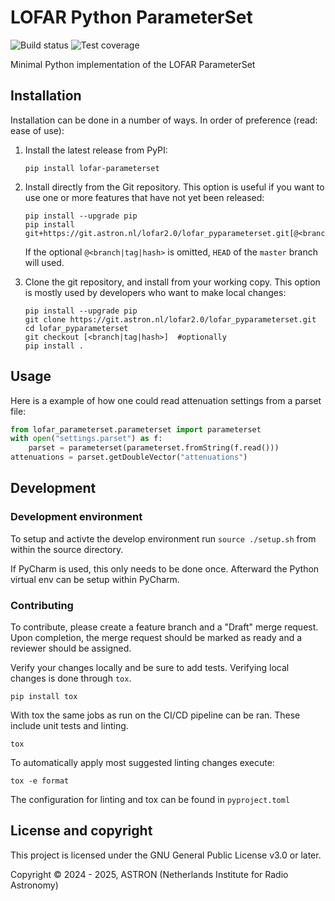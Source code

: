 # LOFAR Python ParameterSet

![Build status](https://git.astron.nl/lofar2.0/lofar_pyparameterset/badges/main/pipeline.svg)
![Test coverage](https://git.astron.nl/lofar2.0/lofar_pyparameterset/badges/main/coverage.svg)
<!-- ![Latest release](https://git.astron.nl/lofar2.0/lofar_pyparameterset/badges/main/release.svg) -->

Minimal Python implementation of the LOFAR ParameterSet

## Installation

Installation can be done in a number of ways. In order of preference (read:
ease of use):

1. Install the latest release from PyPI:

    ```
    pip install lofar-parameterset
    ```

2. Install directly from the Git repository. This option is useful if you want to use one or more features that have not yet been released:

    ```
    pip install --upgrade pip
    pip install git+https://git.astron.nl/lofar2.0/lofar_pyparameterset.git[@<branch|tag|hash>]
    ```
    If the optional `@<branch|tag|hash>` is omitted, `HEAD` of the `master` branch will used.

3. Clone the git repository, and install from your working copy. This option is mostly used by developers who want to make local changes:

    ```
    pip install --upgrade pip
    git clone https://git.astron.nl/lofar2.0/lofar_pyparameterset.git
    cd lofar_pyparameterset
    git checkout [<branch|tag|hash>]  #optionally
    pip install .
    ```

## Usage
Here is a example of how one could read attenuation settings from a parset file:
```python
from lofar_parameterset.parameterset import parameterset
with open("settings.parset") as f:
    parset = parameterset(parameterset.fromString(f.read()))
attenuations = parset.getDoubleVector("attenuations")
```

## Development

### Development environment

To setup and activte the develop environment run ```source ./setup.sh``` from within the source directory.

If PyCharm is used, this only needs to be done once.
Afterward the Python virtual env can be setup within PyCharm.

### Contributing
To contribute, please create a feature branch and a "Draft" merge request.
Upon completion, the merge request should be marked as ready and a reviewer
should be assigned.

Verify your changes locally and be sure to add tests. Verifying local
changes is done through `tox`.

```pip install tox```

With tox the same jobs as run on the CI/CD pipeline can be ran. These
include unit tests and linting.

```tox```

To automatically apply most suggested linting changes execute:

```tox -e format```

The configuration for linting and tox can be found in `pyproject.toml`

## License and copyright
This project is licensed under the GNU General Public License v3.0 or later.

Copyright &copy; 2024 - 2025, ASTRON (Netherlands Institute for Radio Astronomy)
